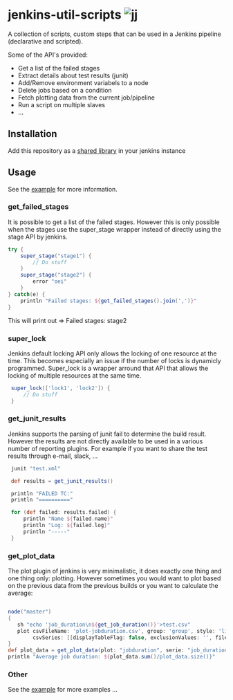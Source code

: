 # jenkins-util-scripts  ![jj](http://i65.tinypic.com/33ol9mo.jpg)
A collection of scripts, custom steps that can be used in a Jenkins pipeline (declarative and scripted).

Some of the API's provided:

* Get a list of the failed stages
* Extract details about test results (junit)
* Add/Remove environment variabels to a node
* Delete jobs based on a condition
* Fetch plotting data from the current job/pipeline
* Run a script on multiple slaves
* ...

## Installation

Add this repository as a [shared library](https://jenkins.io/doc/book/pipeline/shared-libraries/) in your jenkins instance

## Usage

See the [example](https://github.com/roel0/jenkins-util-scripts/blob/master/example/Jenkinsfile) for more information.

### get_failed_stages

It is possible to get a list of the failed stages. However this is only possible when the stages use the super_stage wrapper instead of directly using the stage API by jenkins.

```groovy
try {
    super_stage("stage1") {
        // Do stuff
    }
    super_stage("stage2") {
        error "oei"
    }
} catch(e) {
    println "Failed stages: ${get_failed_stages().join(',')}"
}
```
This will print out => Failed stages: stage2

### super_lock

Jenkins default locking API only allows the locking of one resource at the time. This becomes especially an issue if the number of locks is dynamicly programmed. Super_lock is a wrapper arround that API that allows the locking of multiple resources at the same time.

```groovy
 super_lock(['lock1', 'lock2']) {
     // Do stuff
 }
```

### get_junit_results

Jenkins supports the parsing of junit fail to determine the build result. However the results are not directly available to be used in a various number of reporting plugins. For example if you want to share the test results through e-mail, slack, ...

```groovy
 junit "test.xml"

 def results = get_junit_results()

 println "FAILED TC:"
 println "=========="

 for (def failed: results.failed) {
     println "Name ${failed.name}"
     println "Log: ${failed.log}"
     println "-----"
 } 
 ```
 
 ### get_plot_data
 
 The plot plugin of jenkins is very minimalistic, it does exactly one thing and one thing only: plotting. However sometimes you would want to plot based on the previous data from the previous builds or you want to calculate the average:
 
 ```groovy
 
node("master")
{
    sh "echo 'job_duration\n${get_job_duration()}'>test.csv"
    plot csvFileName: 'plot-jobduration.csv', group: 'group', style: 'line', title: 'Job duration', 
         csvSeries: [[displayTableFlag: false, exclusionValues: '', file: 'test.csv', inclusionFlag: 'OFF', url: '']]
}
def plot_data = get_plot_data(plot: "jobduration", serie: "job_duration")
println "Average job duration: ${plot_data.sum()/plot_data.size()}"
 ```
 
 ### Other
 See the [example](https://github.com/roel0/jenkins-util-scripts/blob/master/example/Jenkinsfile) for more examples ...
